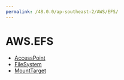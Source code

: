 ```yaml
---
permalink: /48.0.0/ap-southeast-2/AWS/EFS/
---
```


# AWS.EFS



* [AccessPoint](AccessPoint.md)
* [FileSystem](FileSystem.md)
* [MountTarget](MountTarget.md)